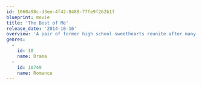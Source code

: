 ```yaml
---
id: 1060a98c-d3ee-4f42-8489-77fe9f262b1f
blueprint: movie
title: 'The Best of Me'
release_date: '2014-10-16'
overview: 'A pair of former high school sweethearts reunite after many years when they return to visit their small hometown.'
genres:
  -
    id: 18
    name: Drama
  -
    id: 10749
    name: Romance
---
```

